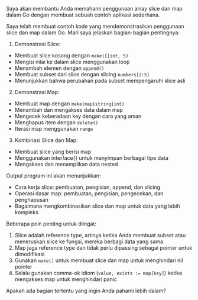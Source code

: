 Saya akan membantu Anda memahami penggunaan array slice dan map dalam Go dengan membuat sebuah contoh aplikasi sederhana.



Saya telah membuat contoh kode yang mendemonstrasikan penggunaan slice dan map dalam Go. Mari saya jelaskan bagian-bagian pentingnya:

1. Demonstrasi Slice:
- Membuat slice kosong dengan `make([]int, 5)`
- Mengisi nilai ke dalam slice menggunakan loop
- Menambah elemen dengan `append()`
- Membuat subset dari slice dengan slicing `numbers[2:5]`
- Menunjukkan bahwa perubahan pada subset mempengaruhi slice asli

2. Demonstrasi Map:
- Membuat map dengan `make(map[string]int)`
- Menambah dan mengakses data dalam map
- Mengecek keberadaan key dengan cara yang aman
- Menghapus item dengan `delete()`
- Iterasi map menggunakan `range`

3. Kombinasi Slice dan Map:
- Membuat slice yang berisi map
- Menggunakan interface{} untuk menyimpan berbagai tipe data
- Mengakses dan menampilkan data nested

Output program ini akan menunjukkan:
- Cara kerja slice: pembuatan, pengisian, append, dan slicing
- Operasi dasar map: pembuatan, pengisian, pengecekan, dan penghapusan
- Bagaimana mengkombinasikan slice dan map untuk data yang lebih kompleks

Beberapa poin penting untuk diingat:
1. Slice adalah reference type, artinya ketika Anda membuat subset atau meneruskan slice ke fungsi, mereka berbagi data yang sama
2. Map juga reference type dan tidak perlu dipassing sebagai pointer untuk dimodifikasi
3. Gunakan `make()` untuk membuat slice dan map untuk menghindari nil pointer
4. Selalu gunakan comma-ok idiom (`value, exists := map[key]`) ketika mengakses map untuk menghindari panic

Apakah ada bagian tertentu yang ingin Anda pahami lebih dalam?

